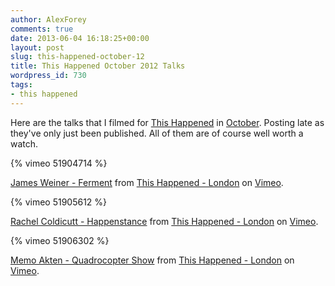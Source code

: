 ```yaml
---
author: AlexForey
comments: true
date: 2013-06-04 16:18:25+00:00
layout: post
slug: this-happened-october-12
title: This Happened October 2012 Talks
wordpress_id: 730
tags:
- this happened
---
```


Here are the talks that I filmed for [This Happened](http://www.thishappened.org) in [October](http://www.thishappened.org/events/london-13). Posting late as they've only just been published. All of them are of course well worth a watch.

{% vimeo 51904714 %}

[James Weiner - Ferment](http://vimeo.com/51904714) from [This Happened - London](http://vimeo.com/thlondon) on [Vimeo](http://vimeo.com).

{% vimeo 51905612 %}

[Rachel Coldicutt - Happenstance](http://vimeo.com/51905612) from [This Happened - London](http://vimeo.com/thlondon) on [Vimeo](http://vimeo.com).

{% vimeo 51906302 %}

[Memo Akten - Quadrocopter Show](http://vimeo.com/51906302) from [This Happened - London](http://vimeo.com/thlondon) on [Vimeo](http://vimeo.com).
